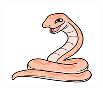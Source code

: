 <div align="center">
<img src="./sources/snake-dance.gif" width="300" height="250" alt="Описание изображения">
</div>

